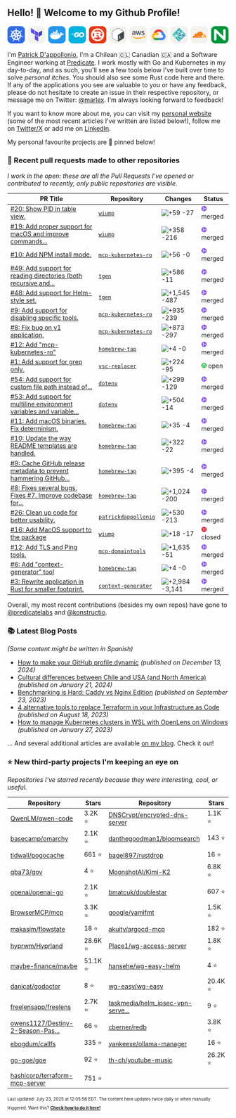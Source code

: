 ## Hello! :wave: Welcome to my Github Profile!

<p align="center">
  <picture><source media="(prefers-color-scheme: dark)" srcset="images/icons-dark.png"><source media="(prefers-color-scheme: light)" srcset="images/icons-light.png"><img src="images/icons-light.png" alt="Technologies I use"></picture>
</p>

I'm [Patrick D'appollonio](https://www.patrickdap.com), I'm a Chilean 🇨🇱 Canadian 🇨🇦 and a Software Engineer working at [Predicate](https://predicate.io/). I work mostly with Go and Kubernetes in my day-to-day, and as such, you'll see a few tools below I've built over time to solve *personal itches*. You should also see some Rust code here and there. If any of the applications you see are valuable to you or have any feedback, please do not hesitate to create an issue in their respective repository, or message me on Twitter: [@marlex](https://twitter.com/marlex). I'm always looking forward to feedback!

If you want to know more about me, you can visit my [personal website](https://www.patrickdap.com) (some of the most recent articles I've written are listed below!), follow me on [Twitter/X](https://twitter.com/marlex) or add me on [LinkedIn](https://www.linkedin.com/in/patrickdappollonio/).

My personal favourite projects are :pushpin: pinned below!
### :pencil: Recent pull requests made to other repositories

*I work in the open: these are all the Pull Requests I've opened or contributed to recently, only public repositories are visible.*

| PR Title | Repository | Changes | Status |
| --- | --- | --- | --- |
| [#20: Show PID in table view.](https://github.com/patrickdappollonio/wiump/pull/20) | [`wiump`](https://github.com/patrickdappollonio/wiump) | <picture><source media="(prefers-color-scheme: dark)" srcset="https://diff-counter.patrickdap.dev/?add=59&del=27&height=18"><source media="(prefers-color-scheme: light)" srcset="https://diff-counter.patrickdap.dev/?add=59&del=27&height=18"><img src="https://diff-counter.patrickdap.dev/?add=59&del=27&height=18" alt="+59 -27"></picture> | <picture><source media="(prefers-color-scheme: dark)" srcset="https://raw.githubusercontent.com/patrickdappollonio/patrickdappollonio/refs/heads/main/images/statuses/github-merged.png" width="12" height="12"><source media="(prefers-color-scheme: light)" srcset="https://raw.githubusercontent.com/patrickdappollonio/patrickdappollonio/refs/heads/main/images/statuses/github-merged.png" width="12" height="12"><img src="https://raw.githubusercontent.com/patrickdappollonio/patrickdappollonio/refs/heads/main/images/statuses/github-merged.png" width="12" height="12" alt="merged"></picture> merged |
| [#19: Add proper support for macOS and improve commands...](https://github.com/patrickdappollonio/wiump/pull/19) | [`wiump`](https://github.com/patrickdappollonio/wiump) | <picture><source media="(prefers-color-scheme: dark)" srcset="https://diff-counter.patrickdap.dev/?add=358&del=216&height=18"><source media="(prefers-color-scheme: light)" srcset="https://diff-counter.patrickdap.dev/?add=358&del=216&height=18"><img src="https://diff-counter.patrickdap.dev/?add=358&del=216&height=18" alt="+358 -216"></picture> | <picture><source media="(prefers-color-scheme: dark)" srcset="https://raw.githubusercontent.com/patrickdappollonio/patrickdappollonio/refs/heads/main/images/statuses/github-merged.png" width="12" height="12"><source media="(prefers-color-scheme: light)" srcset="https://raw.githubusercontent.com/patrickdappollonio/patrickdappollonio/refs/heads/main/images/statuses/github-merged.png" width="12" height="12"><img src="https://raw.githubusercontent.com/patrickdappollonio/patrickdappollonio/refs/heads/main/images/statuses/github-merged.png" width="12" height="12" alt="merged"></picture> merged |
| [#10: Add NPM install mode.](https://github.com/patrickdappollonio/mcp-kubernetes-ro/pull/10) | [`mcp-kubernetes-ro`](https://github.com/patrickdappollonio/mcp-kubernetes-ro) | <picture><source media="(prefers-color-scheme: dark)" srcset="https://diff-counter.patrickdap.dev/?add=56&del=0&height=18"><source media="(prefers-color-scheme: light)" srcset="https://diff-counter.patrickdap.dev/?add=56&del=0&height=18"><img src="https://diff-counter.patrickdap.dev/?add=56&del=0&height=18" alt="+56 -0"></picture> | <picture><source media="(prefers-color-scheme: dark)" srcset="https://raw.githubusercontent.com/patrickdappollonio/patrickdappollonio/refs/heads/main/images/statuses/github-merged.png" width="12" height="12"><source media="(prefers-color-scheme: light)" srcset="https://raw.githubusercontent.com/patrickdappollonio/patrickdappollonio/refs/heads/main/images/statuses/github-merged.png" width="12" height="12"><img src="https://raw.githubusercontent.com/patrickdappollonio/patrickdappollonio/refs/heads/main/images/statuses/github-merged.png" width="12" height="12" alt="merged"></picture> merged |
| [#49: Add support for reading directories (both recursive and...](https://github.com/patrickdappollonio/tgen/pull/49) | [`tgen`](https://github.com/patrickdappollonio/tgen) | <picture><source media="(prefers-color-scheme: dark)" srcset="https://diff-counter.patrickdap.dev/?add=586&del=11&height=18"><source media="(prefers-color-scheme: light)" srcset="https://diff-counter.patrickdap.dev/?add=586&del=11&height=18"><img src="https://diff-counter.patrickdap.dev/?add=586&del=11&height=18" alt="+586 -11"></picture> | <picture><source media="(prefers-color-scheme: dark)" srcset="https://raw.githubusercontent.com/patrickdappollonio/patrickdappollonio/refs/heads/main/images/statuses/github-merged.png" width="12" height="12"><source media="(prefers-color-scheme: light)" srcset="https://raw.githubusercontent.com/patrickdappollonio/patrickdappollonio/refs/heads/main/images/statuses/github-merged.png" width="12" height="12"><img src="https://raw.githubusercontent.com/patrickdappollonio/patrickdappollonio/refs/heads/main/images/statuses/github-merged.png" width="12" height="12" alt="merged"></picture> merged |
| [#48: Add support for Helm-style set.](https://github.com/patrickdappollonio/tgen/pull/48) | [`tgen`](https://github.com/patrickdappollonio/tgen) | <picture><source media="(prefers-color-scheme: dark)" srcset="https://diff-counter.patrickdap.dev/?add=1545&del=487&height=18"><source media="(prefers-color-scheme: light)" srcset="https://diff-counter.patrickdap.dev/?add=1545&del=487&height=18"><img src="https://diff-counter.patrickdap.dev/?add=1545&del=487&height=18" alt="+1,545 -487"></picture> | <picture><source media="(prefers-color-scheme: dark)" srcset="https://raw.githubusercontent.com/patrickdappollonio/patrickdappollonio/refs/heads/main/images/statuses/github-merged.png" width="12" height="12"><source media="(prefers-color-scheme: light)" srcset="https://raw.githubusercontent.com/patrickdappollonio/patrickdappollonio/refs/heads/main/images/statuses/github-merged.png" width="12" height="12"><img src="https://raw.githubusercontent.com/patrickdappollonio/patrickdappollonio/refs/heads/main/images/statuses/github-merged.png" width="12" height="12" alt="merged"></picture> merged |
| [#9: Add support for disabling specific tools.](https://github.com/patrickdappollonio/mcp-kubernetes-ro/pull/9) | [`mcp-kubernetes-ro`](https://github.com/patrickdappollonio/mcp-kubernetes-ro) | <picture><source media="(prefers-color-scheme: dark)" srcset="https://diff-counter.patrickdap.dev/?add=935&del=239&height=18"><source media="(prefers-color-scheme: light)" srcset="https://diff-counter.patrickdap.dev/?add=935&del=239&height=18"><img src="https://diff-counter.patrickdap.dev/?add=935&del=239&height=18" alt="+935 -239"></picture> | <picture><source media="(prefers-color-scheme: dark)" srcset="https://raw.githubusercontent.com/patrickdappollonio/patrickdappollonio/refs/heads/main/images/statuses/github-merged.png" width="12" height="12"><source media="(prefers-color-scheme: light)" srcset="https://raw.githubusercontent.com/patrickdappollonio/patrickdappollonio/refs/heads/main/images/statuses/github-merged.png" width="12" height="12"><img src="https://raw.githubusercontent.com/patrickdappollonio/patrickdappollonio/refs/heads/main/images/statuses/github-merged.png" width="12" height="12" alt="merged"></picture> merged |
| [#8: Fix bug on v1 application.](https://github.com/patrickdappollonio/mcp-kubernetes-ro/pull/8) | [`mcp-kubernetes-ro`](https://github.com/patrickdappollonio/mcp-kubernetes-ro) | <picture><source media="(prefers-color-scheme: dark)" srcset="https://diff-counter.patrickdap.dev/?add=873&del=297&height=18"><source media="(prefers-color-scheme: light)" srcset="https://diff-counter.patrickdap.dev/?add=873&del=297&height=18"><img src="https://diff-counter.patrickdap.dev/?add=873&del=297&height=18" alt="+873 -297"></picture> | <picture><source media="(prefers-color-scheme: dark)" srcset="https://raw.githubusercontent.com/patrickdappollonio/patrickdappollonio/refs/heads/main/images/statuses/github-merged.png" width="12" height="12"><source media="(prefers-color-scheme: light)" srcset="https://raw.githubusercontent.com/patrickdappollonio/patrickdappollonio/refs/heads/main/images/statuses/github-merged.png" width="12" height="12"><img src="https://raw.githubusercontent.com/patrickdappollonio/patrickdappollonio/refs/heads/main/images/statuses/github-merged.png" width="12" height="12" alt="merged"></picture> merged |
| [#12: Add "mcp-kubernetes-ro"](https://github.com/patrickdappollonio/homebrew-tap/pull/12) | [`homebrew-tap`](https://github.com/patrickdappollonio/homebrew-tap) | <picture><source media="(prefers-color-scheme: dark)" srcset="https://diff-counter.patrickdap.dev/?add=4&del=0&height=18"><source media="(prefers-color-scheme: light)" srcset="https://diff-counter.patrickdap.dev/?add=4&del=0&height=18"><img src="https://diff-counter.patrickdap.dev/?add=4&del=0&height=18" alt="+4 -0"></picture> | <picture><source media="(prefers-color-scheme: dark)" srcset="https://raw.githubusercontent.com/patrickdappollonio/patrickdappollonio/refs/heads/main/images/statuses/github-merged.png" width="12" height="12"><source media="(prefers-color-scheme: light)" srcset="https://raw.githubusercontent.com/patrickdappollonio/patrickdappollonio/refs/heads/main/images/statuses/github-merged.png" width="12" height="12"><img src="https://raw.githubusercontent.com/patrickdappollonio/patrickdappollonio/refs/heads/main/images/statuses/github-merged.png" width="12" height="12" alt="merged"></picture> merged |
| [#1: Add support for grep only.](https://github.com/patrickdappollonio/vsc-replacer/pull/1) | [`vsc-replacer`](https://github.com/patrickdappollonio/vsc-replacer) | <picture><source media="(prefers-color-scheme: dark)" srcset="https://diff-counter.patrickdap.dev/?add=224&del=95&height=18"><source media="(prefers-color-scheme: light)" srcset="https://diff-counter.patrickdap.dev/?add=224&del=95&height=18"><img src="https://diff-counter.patrickdap.dev/?add=224&del=95&height=18" alt="+224 -95"></picture> | <picture><source media="(prefers-color-scheme: dark)" srcset="https://raw.githubusercontent.com/patrickdappollonio/patrickdappollonio/refs/heads/main/images/statuses/github-open.png" width="12" height="12"><source media="(prefers-color-scheme: light)" srcset="https://raw.githubusercontent.com/patrickdappollonio/patrickdappollonio/refs/heads/main/images/statuses/github-open.png" width="12" height="12"><img src="https://raw.githubusercontent.com/patrickdappollonio/patrickdappollonio/refs/heads/main/images/statuses/github-open.png" width="12" height="12" alt="open"></picture> open |
| [#54: Add support for custom file path instead of...](https://github.com/patrickdappollonio/dotenv/pull/54) | [`dotenv`](https://github.com/patrickdappollonio/dotenv) | <picture><source media="(prefers-color-scheme: dark)" srcset="https://diff-counter.patrickdap.dev/?add=299&del=129&height=18"><source media="(prefers-color-scheme: light)" srcset="https://diff-counter.patrickdap.dev/?add=299&del=129&height=18"><img src="https://diff-counter.patrickdap.dev/?add=299&del=129&height=18" alt="+299 -129"></picture> | <picture><source media="(prefers-color-scheme: dark)" srcset="https://raw.githubusercontent.com/patrickdappollonio/patrickdappollonio/refs/heads/main/images/statuses/github-merged.png" width="12" height="12"><source media="(prefers-color-scheme: light)" srcset="https://raw.githubusercontent.com/patrickdappollonio/patrickdappollonio/refs/heads/main/images/statuses/github-merged.png" width="12" height="12"><img src="https://raw.githubusercontent.com/patrickdappollonio/patrickdappollonio/refs/heads/main/images/statuses/github-merged.png" width="12" height="12" alt="merged"></picture> merged |
| [#53: Add support for multiline environment variables and variable...](https://github.com/patrickdappollonio/dotenv/pull/53) | [`dotenv`](https://github.com/patrickdappollonio/dotenv) | <picture><source media="(prefers-color-scheme: dark)" srcset="https://diff-counter.patrickdap.dev/?add=504&del=14&height=18"><source media="(prefers-color-scheme: light)" srcset="https://diff-counter.patrickdap.dev/?add=504&del=14&height=18"><img src="https://diff-counter.patrickdap.dev/?add=504&del=14&height=18" alt="+504 -14"></picture> | <picture><source media="(prefers-color-scheme: dark)" srcset="https://raw.githubusercontent.com/patrickdappollonio/patrickdappollonio/refs/heads/main/images/statuses/github-merged.png" width="12" height="12"><source media="(prefers-color-scheme: light)" srcset="https://raw.githubusercontent.com/patrickdappollonio/patrickdappollonio/refs/heads/main/images/statuses/github-merged.png" width="12" height="12"><img src="https://raw.githubusercontent.com/patrickdappollonio/patrickdappollonio/refs/heads/main/images/statuses/github-merged.png" width="12" height="12" alt="merged"></picture> merged |
| [#11: Add macOS binaries. Fix determinism.](https://github.com/patrickdappollonio/homebrew-tap/pull/11) | [`homebrew-tap`](https://github.com/patrickdappollonio/homebrew-tap) | <picture><source media="(prefers-color-scheme: dark)" srcset="https://diff-counter.patrickdap.dev/?add=35&del=4&height=18"><source media="(prefers-color-scheme: light)" srcset="https://diff-counter.patrickdap.dev/?add=35&del=4&height=18"><img src="https://diff-counter.patrickdap.dev/?add=35&del=4&height=18" alt="+35 -4"></picture> | <picture><source media="(prefers-color-scheme: dark)" srcset="https://raw.githubusercontent.com/patrickdappollonio/patrickdappollonio/refs/heads/main/images/statuses/github-merged.png" width="12" height="12"><source media="(prefers-color-scheme: light)" srcset="https://raw.githubusercontent.com/patrickdappollonio/patrickdappollonio/refs/heads/main/images/statuses/github-merged.png" width="12" height="12"><img src="https://raw.githubusercontent.com/patrickdappollonio/patrickdappollonio/refs/heads/main/images/statuses/github-merged.png" width="12" height="12" alt="merged"></picture> merged |
| [#10: Update the way README templates are handled.](https://github.com/patrickdappollonio/homebrew-tap/pull/10) | [`homebrew-tap`](https://github.com/patrickdappollonio/homebrew-tap) | <picture><source media="(prefers-color-scheme: dark)" srcset="https://diff-counter.patrickdap.dev/?add=322&del=22&height=18"><source media="(prefers-color-scheme: light)" srcset="https://diff-counter.patrickdap.dev/?add=322&del=22&height=18"><img src="https://diff-counter.patrickdap.dev/?add=322&del=22&height=18" alt="+322 -22"></picture> | <picture><source media="(prefers-color-scheme: dark)" srcset="https://raw.githubusercontent.com/patrickdappollonio/patrickdappollonio/refs/heads/main/images/statuses/github-merged.png" width="12" height="12"><source media="(prefers-color-scheme: light)" srcset="https://raw.githubusercontent.com/patrickdappollonio/patrickdappollonio/refs/heads/main/images/statuses/github-merged.png" width="12" height="12"><img src="https://raw.githubusercontent.com/patrickdappollonio/patrickdappollonio/refs/heads/main/images/statuses/github-merged.png" width="12" height="12" alt="merged"></picture> merged |
| [#9: Cache GitHub release metadata to prevent hammering GitHub...](https://github.com/patrickdappollonio/homebrew-tap/pull/9) | [`homebrew-tap`](https://github.com/patrickdappollonio/homebrew-tap) | <picture><source media="(prefers-color-scheme: dark)" srcset="https://diff-counter.patrickdap.dev/?add=395&del=4&height=18"><source media="(prefers-color-scheme: light)" srcset="https://diff-counter.patrickdap.dev/?add=395&del=4&height=18"><img src="https://diff-counter.patrickdap.dev/?add=395&del=4&height=18" alt="+395 -4"></picture> | <picture><source media="(prefers-color-scheme: dark)" srcset="https://raw.githubusercontent.com/patrickdappollonio/patrickdappollonio/refs/heads/main/images/statuses/github-merged.png" width="12" height="12"><source media="(prefers-color-scheme: light)" srcset="https://raw.githubusercontent.com/patrickdappollonio/patrickdappollonio/refs/heads/main/images/statuses/github-merged.png" width="12" height="12"><img src="https://raw.githubusercontent.com/patrickdappollonio/patrickdappollonio/refs/heads/main/images/statuses/github-merged.png" width="12" height="12" alt="merged"></picture> merged |
| [#8: Fixes several bugs. Fixes #7. Improve codebase for...](https://github.com/patrickdappollonio/homebrew-tap/pull/8) | [`homebrew-tap`](https://github.com/patrickdappollonio/homebrew-tap) | <picture><source media="(prefers-color-scheme: dark)" srcset="https://diff-counter.patrickdap.dev/?add=1024&del=200&height=18"><source media="(prefers-color-scheme: light)" srcset="https://diff-counter.patrickdap.dev/?add=1024&del=200&height=18"><img src="https://diff-counter.patrickdap.dev/?add=1024&del=200&height=18" alt="+1,024 -200"></picture> | <picture><source media="(prefers-color-scheme: dark)" srcset="https://raw.githubusercontent.com/patrickdappollonio/patrickdappollonio/refs/heads/main/images/statuses/github-merged.png" width="12" height="12"><source media="(prefers-color-scheme: light)" srcset="https://raw.githubusercontent.com/patrickdappollonio/patrickdappollonio/refs/heads/main/images/statuses/github-merged.png" width="12" height="12"><img src="https://raw.githubusercontent.com/patrickdappollonio/patrickdappollonio/refs/heads/main/images/statuses/github-merged.png" width="12" height="12" alt="merged"></picture> merged |
| [#26: Clean up code for better usability.](https://github.com/patrickdappollonio/patrickdappollonio/pull/26) | [`patrickdappollonio`](https://github.com/patrickdappollonio/patrickdappollonio) | <picture><source media="(prefers-color-scheme: dark)" srcset="https://diff-counter.patrickdap.dev/?add=530&del=213&height=18"><source media="(prefers-color-scheme: light)" srcset="https://diff-counter.patrickdap.dev/?add=530&del=213&height=18"><img src="https://diff-counter.patrickdap.dev/?add=530&del=213&height=18" alt="+530 -213"></picture> | <picture><source media="(prefers-color-scheme: dark)" srcset="https://raw.githubusercontent.com/patrickdappollonio/patrickdappollonio/refs/heads/main/images/statuses/github-merged.png" width="12" height="12"><source media="(prefers-color-scheme: light)" srcset="https://raw.githubusercontent.com/patrickdappollonio/patrickdappollonio/refs/heads/main/images/statuses/github-merged.png" width="12" height="12"><img src="https://raw.githubusercontent.com/patrickdappollonio/patrickdappollonio/refs/heads/main/images/statuses/github-merged.png" width="12" height="12" alt="merged"></picture> merged |
| [#16: Add MacOS support to the package](https://github.com/patrickdappollonio/wiump/pull/16) | [`wiump`](https://github.com/patrickdappollonio/wiump) | <picture><source media="(prefers-color-scheme: dark)" srcset="https://diff-counter.patrickdap.dev/?add=18&del=17&height=18"><source media="(prefers-color-scheme: light)" srcset="https://diff-counter.patrickdap.dev/?add=18&del=17&height=18"><img src="https://diff-counter.patrickdap.dev/?add=18&del=17&height=18" alt="+18 -17"></picture> | <picture><source media="(prefers-color-scheme: dark)" srcset="https://raw.githubusercontent.com/patrickdappollonio/patrickdappollonio/refs/heads/main/images/statuses/github-closed.png" width="12" height="12"><source media="(prefers-color-scheme: light)" srcset="https://raw.githubusercontent.com/patrickdappollonio/patrickdappollonio/refs/heads/main/images/statuses/github-closed.png" width="12" height="12"><img src="https://raw.githubusercontent.com/patrickdappollonio/patrickdappollonio/refs/heads/main/images/statuses/github-closed.png" width="12" height="12" alt="closed"></picture> closed |
| [#12: Add TLS and Ping tools.](https://github.com/patrickdappollonio/mcp-domaintools/pull/12) | [`mcp-domaintools`](https://github.com/patrickdappollonio/mcp-domaintools) | <picture><source media="(prefers-color-scheme: dark)" srcset="https://diff-counter.patrickdap.dev/?add=1635&del=51&height=18"><source media="(prefers-color-scheme: light)" srcset="https://diff-counter.patrickdap.dev/?add=1635&del=51&height=18"><img src="https://diff-counter.patrickdap.dev/?add=1635&del=51&height=18" alt="+1,635 -51"></picture> | <picture><source media="(prefers-color-scheme: dark)" srcset="https://raw.githubusercontent.com/patrickdappollonio/patrickdappollonio/refs/heads/main/images/statuses/github-merged.png" width="12" height="12"><source media="(prefers-color-scheme: light)" srcset="https://raw.githubusercontent.com/patrickdappollonio/patrickdappollonio/refs/heads/main/images/statuses/github-merged.png" width="12" height="12"><img src="https://raw.githubusercontent.com/patrickdappollonio/patrickdappollonio/refs/heads/main/images/statuses/github-merged.png" width="12" height="12" alt="merged"></picture> merged |
| [#6: Add "context-generator" tool](https://github.com/patrickdappollonio/homebrew-tap/pull/6) | [`homebrew-tap`](https://github.com/patrickdappollonio/homebrew-tap) | <picture><source media="(prefers-color-scheme: dark)" srcset="https://diff-counter.patrickdap.dev/?add=4&del=0&height=18"><source media="(prefers-color-scheme: light)" srcset="https://diff-counter.patrickdap.dev/?add=4&del=0&height=18"><img src="https://diff-counter.patrickdap.dev/?add=4&del=0&height=18" alt="+4 -0"></picture> | <picture><source media="(prefers-color-scheme: dark)" srcset="https://raw.githubusercontent.com/patrickdappollonio/patrickdappollonio/refs/heads/main/images/statuses/github-merged.png" width="12" height="12"><source media="(prefers-color-scheme: light)" srcset="https://raw.githubusercontent.com/patrickdappollonio/patrickdappollonio/refs/heads/main/images/statuses/github-merged.png" width="12" height="12"><img src="https://raw.githubusercontent.com/patrickdappollonio/patrickdappollonio/refs/heads/main/images/statuses/github-merged.png" width="12" height="12" alt="merged"></picture> merged |
| [#3: Rewrite application in Rust for smaller footprint.](https://github.com/patrickdappollonio/context-generator/pull/3) | [`context-generator`](https://github.com/patrickdappollonio/context-generator) | <picture><source media="(prefers-color-scheme: dark)" srcset="https://diff-counter.patrickdap.dev/?add=2984&del=3141&height=18"><source media="(prefers-color-scheme: light)" srcset="https://diff-counter.patrickdap.dev/?add=2984&del=3141&height=18"><img src="https://diff-counter.patrickdap.dev/?add=2984&del=3141&height=18" alt="+2,984 -3,141"></picture> | <picture><source media="(prefers-color-scheme: dark)" srcset="https://raw.githubusercontent.com/patrickdappollonio/patrickdappollonio/refs/heads/main/images/statuses/github-merged.png" width="12" height="12"><source media="(prefers-color-scheme: light)" srcset="https://raw.githubusercontent.com/patrickdappollonio/patrickdappollonio/refs/heads/main/images/statuses/github-merged.png" width="12" height="12"><img src="https://raw.githubusercontent.com/patrickdappollonio/patrickdappollonio/refs/heads/main/images/statuses/github-merged.png" width="12" height="12" alt="merged"></picture> merged |


Overall, my most recent contributions (besides my own repos) have gone to [@predicatelabs](https://github.com/predicatelabs) and [@konstructio](https://github.com/konstructio).
### :books: Latest Blog Posts

*(Some content might be written in Spanish)*


* [How to make your GitHub profile dynamic](https://www.patrickdap.com/post/make-github-profile-dynamic/?ref=github-profile) *(published on December 13, 2024)*
* [Cultural differences between Chile and USA (and North America)](https://www.patrickdap.com/post/cultural-differences-chile-usa/?ref=github-profile) *(published on January 21, 2024)*
* [Benchmarking is Hard: Caddy vs Nginx Edition](https://www.patrickdap.com/post/benchmarking-is-hard/?ref=github-profile) *(published on September 23, 2023)*
* [4 alternative tools to replace Terraform in your Infrastructure as Code](https://www.patrickdap.com/post/ideas-replace-terraform/?ref=github-profile) *(published on August 18, 2023)*
* [How to manage Kubernetes clusters in WSL with OpenLens on Windows](https://www.patrickdap.com/post/openlens-wsl/?ref=github-profile) *(published on January 27, 2023)*

... And several additional articles are available [on my blog](https://www.patrickdap.com/). Check it out!



### :star: New third-party projects I'm keeping an eye on

*Repositories I've starred recently because they were interesting, cool, or useful.*

| Repository | Stars | Repository | Stars |
|------------|-------|------------|-------|
|  [QwenLM/qwen-code](https://github.com/QwenLM/qwen-code)  |  3.2K :star:  |  [DNSCrypt/encrypted-dns-server](https://github.com/DNSCrypt/encrypted-dns-server)  |  1.1K :star:  |
|  [basecamp/omarchy](https://github.com/basecamp/omarchy)  |  2.1K :star:  |  [danthegoodman1/bloomsearch](https://github.com/danthegoodman1/bloomsearch)  |  143 :star:  |
|  [tidwall/pogocache](https://github.com/tidwall/pogocache)  |  661 :star:  |  [bagel897/rustdrop](https://github.com/bagel897/rustdrop)  |  16 :star:  |
|  [qba73/gov](https://github.com/qba73/gov)  |  4 :star:  |  [MoonshotAI/Kimi-K2](https://github.com/MoonshotAI/Kimi-K2)  |  6.8K :star:  |
|  [openai/openai-go](https://github.com/openai/openai-go)  |  2.1K :star:  |  [bmatcuk/doublestar](https://github.com/bmatcuk/doublestar)  |  607 :star:  |
|  [BrowserMCP/mcp](https://github.com/BrowserMCP/mcp)  |  3.3K :star:  |  [google/yamlfmt](https://github.com/google/yamlfmt)  |  1.5K :star:  |
|  [makasim/flowstate](https://github.com/makasim/flowstate)  |  18 :star:  |  [akuity/argocd-mcp](https://github.com/akuity/argocd-mcp)  |  182 :star:  |
|  [hyprwm/Hyprland](https://github.com/hyprwm/Hyprland)  |  28.6K :star:  |  [Place1/wg-access-server](https://github.com/Place1/wg-access-server)  |  1.8K :star:  |
|  [maybe-finance/maybe](https://github.com/maybe-finance/maybe)  |  51.1K :star:  |  [hansehe/wg-easy-helm](https://github.com/hansehe/wg-easy-helm)  |  4 :star:  |
|  [danicat/godoctor](https://github.com/danicat/godoctor)  |  8 :star:  |  [wg-easy/wg-easy](https://github.com/wg-easy/wg-easy)  |  20.4K :star:  |
|  [freelensapp/freelens](https://github.com/freelensapp/freelens)  |  2.7K :star:  |  [taskmedia/helm_ipsec-vpn-serve...](https://github.com/taskmedia/helm_ipsec-vpn-server)  |  9 :star:  |
|  [owens1127/Destiny-2-Season-Pas...](https://github.com/owens1127/Destiny-2-Season-Pass-Wayback-Machine)  |  66 :star:  |  [cberner/redb](https://github.com/cberner/redb)  |  3.8K :star:  |
|  [ebogdum/callfs](https://github.com/ebogdum/callfs)  |  335 :star:  |  [yankeexe/ollama-manager](https://github.com/yankeexe/ollama-manager)  |  16 :star:  |
|  [go-goe/goe](https://github.com/go-goe/goe)  |  92 :star:  |  [th-ch/youtube-music](https://github.com/th-ch/youtube-music)  |  26.2K :star:  |
|  [hashicorp/terraform-mcp-server](https://github.com/hashicorp/terraform-mcp-server)  |  751 :star:  |    |    |

<sup><sub>Last updated: July 23, 2025 at 12:05:56 EDT. The content here updates twice daily or when manually triggered. Want this? [**Check how to do it here!**](./HOWTO.md)</sup></sub>

